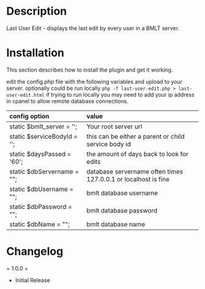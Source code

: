 # Description

Last User Edit - displays the last edit by every user in a BMLT server.

# Installation

This section describes how to install the plugin and get it working.

edit the config.php file with the following variables and upload to your server. optionally could be run locally `php -f last-user-edit.php > last-user-edit.html`
if trying to run locally you may need to add your ip address in cpanel to allow remote database connections.


| config option              | value                                                          |
|:---------------------------|:---------------------------------------------------------------|
|static $bmlt_server = '';   | Your root server url                                           | 
|static $serviceBodyId = ''; &nbsp; &nbsp; &nbsp; &nbsp; &nbsp; &nbsp; | this can be either a parent or child service body id           |
|static $daysPassed = '60';  | the amount of days back to look for edits                      |
|static $dbServername = "";  | database servername often times 127.0.0.1 or localhost is fine |
|static $dbUsername = "";    | bmlt database username                                         |
|static $dbPassword = "";    | bmlt database password                                         |
|static $dbName = "";        | bmlt database name                                             |


# Changelog

= 1.0.0 =

* Initial Release
